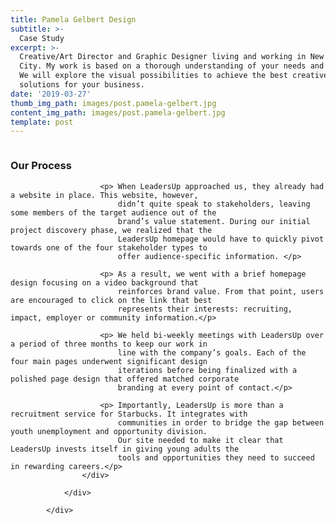 ```yaml
---
title: Pamela Gelbert Design
subtitle: >-
  Case Study
excerpt: >-
  Creative/Art Director and Graphic Designer living and working in New York 3
  City. My work is based on a thorough understanding of your needs and challenges.
  We will explore the visual possibilities to achieve the best creative and design
  solutions for your business.
date: '2019-03-27'
thumb_img_path: images/post.pamela-gelbert.jpg
content_img_path: images/post.pamela-gelbert.jpg
template: post
---
```




<div class="row custom-row">
                <div class="col-md-6 col-md-push-6">
                    <div class="graphic-block text-left text-center-sm text-center-xs">
                        <div class="circle-icon"><img src="img/cash-study-img/circle-icon.png" alt=""></div>
                        <div class="wow slideInRight" data-wow-offset="1" data-wow-iteration="1"><img src="img/cash-study-img/leadersup/iphone-screen.png" alt=""></div>
                    </div>
                </div>
                <div class="col-md-6 col-md-pull-6">
                    <div class="text-block text-right text-left-sm text-left-xs">
                        <h3 class="text-center-sm text-center-xs"> Our Process </h3>

                        <p> When LeadersUp approached us, they already had a website in place. This website, however,
                            didn’t quite speak to stakeholders, leaving some members of the target audience out of the
                            brand’s value statement. During our initial project discovery phase, we realized that the
                            LeadersUp homepage would have to quickly pivot towards one of the four stakeholder types to
                            offer audience-specific information. </p>

                        <p> As a result, we went with a brief homepage design focusing on a video background that
                            reinforces brand value. From that point, users are encouraged to click on the link that best
                            represents their interests: recruiting, impact, employer or community information.</p>

                        <p> We held bi-weekly meetings with LeadersUp over a period of three months to keep our work in
                            line with the company’s goals. Each of the four main pages underwent significant design
                            iterations before being finalized with a polished page design that offered matched corporate
                            branding at every point of contact.</p>

                        <p> Importantly, LeadersUp is more than a recruitment service for Starbucks. It integrates with
                            communities in order to bridge the gap between youth unemployment and opportunity division.
                            Our site needed to make it clear that LeadersUp invests itself in giving young adults the
                            tools and opportunities they need to succeed in rewarding careers.</p>
                    </div>

                </div>

            </div>
